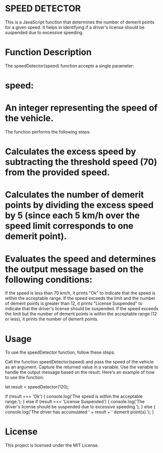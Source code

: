 # SPEED DETECTOR
This is a JavaScript function that determines the number of demerit points for a given speed. It helps in identifying if a driver's license should be suspended due to excessive speeding.

# Function Description
The speedDetector(speed) function accepts a single parameter:

# speed:
# An integer representing the speed of the vehicle.
The function performs the following steps:

# Calculates the excess speed by subtracting the threshold speed (70) from the provided speed.
# Calculates the number of demerit points by dividing the excess speed by 5 (since each 5 km/h over the speed limit corresponds to one demerit point).
# Evaluates the speed and determines the output message based on the following conditions:
If the speed is less than 70 km/h, it prints "Ok" to indicate that the speed is within the acceptable range.
If the speed exceeds the limit and the number of demerit points is greater than 12, it prints "License Suspended" to indicate that the driver's license should be suspended.
If the speed exceeds the limit but the number of demerit points is within the acceptable range (12 or less), it prints the number of demerit points.
# Usage
To use the speedDetector function, follow these steps:

Call the function speedDetector(speed) and pass the speed of the vehicle as an argument.
Capture the returned value in a variable.
Use the variable to handle the output message based on the result.
Here's an example of how to use the function:


let result = speedDetector(120);

if (result === 'Ok') {
  console.log('The speed is within the acceptable range.');
} else if (result === 'License Suspended') {
  console.log('The driver\'s license should be suspended due to excessive speeding.');
} else {
  console.log('The driver has accumulated ' + result + ' demerit point(s).');
}



# License
This project is licensed under the MIT License. 